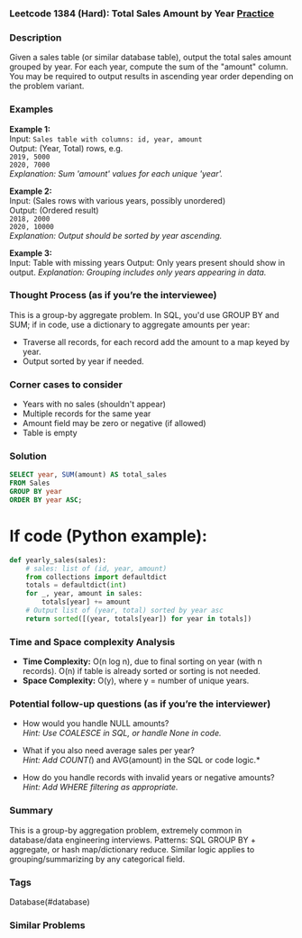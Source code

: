### Leetcode 1384 (Hard): Total Sales Amount by Year [Practice](https://leetcode.com/problems/total-sales-amount-by-year)

### Description  
Given a sales table (or similar database table), output the total sales amount grouped by year. For each year, compute the sum of the "amount" column. You may be required to output results in ascending year order depending on the problem variant.

### Examples  

**Example 1:**  
Input: `Sales table with columns: id, year, amount`  
Output: (Year, Total) rows, e.g.  
`2019, 5000`  
`2020, 7000`  
*Explanation: Sum 'amount' values for each unique 'year'.*

**Example 2:**  
Input: (Sales rows with various years, possibly unordered)  
Output: (Ordered result)  
`2018, 2000`  
`2020, 10000`  
*Explanation: Output should be sorted by year ascending.*

**Example 3:**  
Input: Table with missing years
Output: Only years present should show in output.
*Explanation: Grouping includes only years appearing in data.*

### Thought Process (as if you’re the interviewee)  
This is a group-by aggregate problem. In SQL, you'd use GROUP BY and SUM; if in code, use a dictionary to aggregate amounts per year:
- Traverse all records, for each record add the amount to a map keyed by year.
- Output sorted by year if needed.

### Corner cases to consider  
- Years with no sales (shouldn't appear)
- Multiple records for the same year
- Amount field may be zero or negative (if allowed)
- Table is empty

### Solution

```sql
SELECT year, SUM(amount) AS total_sales
FROM Sales
GROUP BY year
ORDER BY year ASC;
```

# If code (Python example):
```python
def yearly_sales(sales):
    # sales: list of (id, year, amount)
    from collections import defaultdict
    totals = defaultdict(int)
    for _, year, amount in sales:
        totals[year] += amount
    # Output list of (year, total) sorted by year asc
    return sorted([(year, totals[year]) for year in totals])
```

### Time and Space complexity Analysis  

- **Time Complexity:** O(n log n), due to final sorting on year (with n records). O(n) if table is already sorted or sorting is not needed.
- **Space Complexity:** O(y), where y = number of unique years.


### Potential follow-up questions (as if you’re the interviewer)  

- How would you handle NULL amounts?  
  *Hint: Use COALESCE in SQL, or handle None in code.*

- What if you also need average sales per year?  
  *Hint: Add COUNT(*) and AVG(amount) in the SQL or code logic.*

- How do you handle records with invalid years or negative amounts?  
  *Hint: Add WHERE filtering as appropriate.*

### Summary
This is a group-by aggregation problem, extremely common in database/data engineering interviews. Patterns: SQL GROUP BY + aggregate, or hash map/dictionary reduce. Similar logic applies to grouping/summarizing by any categorical field.

### Tags
Database(#database)

### Similar Problems
